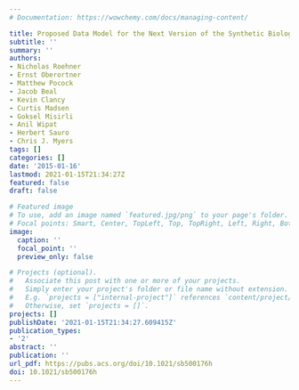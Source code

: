 ```yaml
---
# Documentation: https://wowchemy.com/docs/managing-content/

title: Proposed Data Model for the Next Version of the Synthetic Biology Open Language
subtitle: ''
summary: ''
authors:
- Nicholas Roehner
- Ernst Oberortner
- Matthew Pocock
- Jacob Beal
- Kevin Clancy
- Curtis Madsen
- Goksel Misirli
- Anil Wipat
- Herbert Sauro
- Chris J. Myers
tags: []
categories: []
date: '2015-01-16'
lastmod: 2021-01-15T21:34:27Z
featured: false
draft: false

# Featured image
# To use, add an image named `featured.jpg/png` to your page's folder.
# Focal points: Smart, Center, TopLeft, Top, TopRight, Left, Right, BottomLeft, Bottom, BottomRight.
image:
  caption: ''
  focal_point: ''
  preview_only: false

# Projects (optional).
#   Associate this post with one or more of your projects.
#   Simply enter your project's folder or file name without extension.
#   E.g. `projects = ["internal-project"]` references `content/project/deep-learning/index.md`.
#   Otherwise, set `projects = []`.
projects: []
publishDate: '2021-01-15T21:34:27.609415Z'
publication_types:
- '2'
abstract: ''
publication: ''
url_pdf: https://pubs.acs.org/doi/10.1021/sb500176h
doi: 10.1021/sb500176h
---
```

